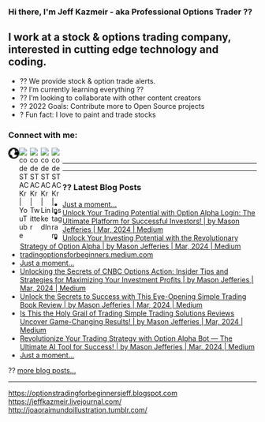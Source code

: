 

<!--
**jeffkazmeir/jeffkazmeir** is a ✨ _special_ ✨ repository because its `README.md` (this file) appears on your GitHub profile.

Here are some ideas to get you started:

- 🔭 I’m currently working on ...
- 🌱 I’m currently learning ...
- 👯 I’m looking to collaborate on ...
- 🤔 I’m looking for help with ...
- 💬 Ask me about ...
- 📫 How to reach me: ...
- 😄 Pronouns: ...
- ⚡ Fun fact: ...
-->
### Hi there, I'm Jeff Kazmeir - aka Professional Options Trader ??
## I work at a stock & options trading company, interested in cutting edge technology and coding.

- ?? We provide stock & option trade alerts.
- ?? I’m currently learning everything ??
- ?? I’m looking to collaborate with other content creators
- ?? 2022 Goals: Contribute more to Open Source projects
- ? Fun fact: I love to paint and trade stocks


### Connect with me:

[<img align="left" alt="codeSTACKr.com" width="22px" src="https://raw.githubusercontent.com/iconic/open-iconic/master/svg/globe.svg" />][website]
[<img align="left" alt="codeSTACKr | YouTube" width="22px" src="https://cdn.jsdelivr.net/npm/simple-icons@v3/icons/youtube.svg" />][youtube]
[<img align="left" alt="codeSTACKr | Twitter" width="22px" src="https://cdn.jsdelivr.net/npm/simple-icons@v3/icons/twitter.svg" />][twitter]
[<img align="left" alt="codeSTACKr | LinkedIn" width="22px" src="https://cdn.jsdelivr.net/npm/simple-icons@v3/icons/linkedin.svg" />][linkedin]
[<img align="left" alt="codeSTACKr | Instagram" width="22px" src="https://cdn.jsdelivr.net/npm/simple-icons@v3/icons/instagram.svg" />][instagram]

<br />

---

---

### ?? Latest Blog Posts

<!-- BLOG-POST-LIST:START -->
- [Just a moment...](https://tradingoptionsforbeginners.medium.com/unlock-your-trading-potential-inside-the-explosive-growth-of-the-option-alpha-podcast-4aaed8506b0d?source=ifttt--------------3)
- [Unlock Your Trading Potential with Option Alpha Login: The Ultimate Platform for Successful Investors! | by Mason Jefferies | Mar, 2024 | Medium](https://tradingoptionsforbeginners.medium.com/unlock-your-trading-potential-with-option-alpha-login-the-ultimate-platform-for-successful-58b2aa1b879e?source=ifttt--------------3)
- [Unlock Your Investing Potential with the Revolutionary Strategy of Option Alpha | by Mason Jefferies | Mar, 2024 | Medium](https://tradingoptionsforbeginners.medium.com/unlock-your-investing-potential-with-the-revolutionary-strategy-of-option-alpha-4778e7d99fd3?source=ifttt--------------3)
- [tradingoptionsforbeginners.medium.com](https://tradingoptionsforbeginners.medium.com/discover-the-secret-to-making-millions-with-long-puts-the-ultimate-investment-strategy-a33bd607be41?source=ifttt--------------3)
- [Just a moment...](https://medium.com/@tradingoptionsforbeginners/unleash-your-investment-potential-with-the-ultimate-option-alpha-watchlist-a-game-changing-tool-d24b050ec71a?source=ifttt--------------3)
- [Unlocking the Secrets of CNBC Options Action: Insider Tips and Strategies for Maximizing Your Investment Profits | by Mason Jefferies | Mar, 2024 | Medium](https://tradingoptionsforbeginners.medium.com/unlocking-the-secrets-of-cnbc-options-action-insider-tips-and-strategies-for-maximizing-your-a43a039f7240?source=ifttt--------------3)
- [Unlock the Secrets to Success with This Eye-Opening Simple Trading Book Review | by Mason Jefferies | Mar, 2024 | Medium](https://tradingoptionsforbeginners.medium.com/unlock-the-secrets-to-success-with-this-eye-opening-simple-trading-book-review-fdd6cb97f52e?source=ifttt--------------3)
- [Is This the Holy Grail of Trading Simple Trading Solutions Reviews Uncover Game-Changing Results! | by Mason Jefferies | Mar, 2024 | Medium](https://tradingoptionsforbeginners.medium.com/is-this-the-holy-grail-of-trading-simple-trading-solutions-reviews-uncover-game-changing-results-d770ccaa4258?source=ifttt--------------3)
- [Revolutionize Your Trading Strategy with Option Alpha Bot — The Ultimate AI Tool for Success! | by Mason Jefferies | Mar, 2024 | Medium](https://tradingoptionsforbeginners.medium.com/revolutionize-your-trading-strategy-with-option-alpha-bot-the-ultimate-ai-tool-for-success-322385e5705a?source=ifttt--------------3)
- [Just a moment...](https://medium.com/@tradingoptionsforbeginners/discover-the-explosive-power-of-options-action-unlocking-hidden-wealth-for-savvy-investors-7173731e4d7c?source=ifttt--------------3)
<!-- BLOG-POST-LIST:END -->

?? [more blog posts...](https://theministerofcapitalism.com/blog/)

---


[website]: https://kingtradingsystems.com/blog/
[twitter]: https://twitter.com/optionstradejef
[youtube]: https://www.youtube.com/channel/UCEo82TuA0YdbXyO2oPecIHQ
[instagram]: https://tradingoptionsforbeginners.medium.com
[linkedin]: https://ca.linkedin.com/in/theministerofcapitalism
 https://optionstradingforbeginnersjeff.blogspot.com
 https://jeffkazmeir.livejournal.com/
 http://joaoraimundoillustration.tumblr.com/



